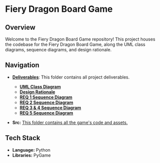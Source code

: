 # Fiery Dragon Board Game

## Overview

Welcome to the Fiery Dragon Board Game repository! This project houses the codebase for the Fiery Dragon Board Game, along the UML class diagrams, sequence diagrams, and design rationale. 

## Navigation

- [__**Deliverables**__](./deliverables/): This folder contains all project deliverables.
    - [__**UML Class Diagram**__](./deliverables/FIT3077%20Sprint%202%20UML%20Class%20Diagram.pdf)
    - [__**Design Rationale**__](./deliverables/FIT3077%20Sprint%202%20Design%20Rationale.pdf)
    - [__**REQ 1 Sequence Diagram**__](./deliverables/FIT3077%20Sprint%202%20REQ%201%20Sequence%20Diagram.pdf)
    - [__**REQ 2 Sequence Diagram**__](./deliverables/FIT3077%20Sprint%202%20REQ%202%20Sequence%20Diagram.pdf)
    - [__**REQ 3 & 4 Sequence Diagram**__](./deliverables/FIT3077%20Sprint%202%20REQ%203%20&%204%20Sequence%20Diagram.pdf)
    - [__**REQ 5 Sequence Diagram**__](./deliverables/FIT3077%20Sprint%202%20Design%20Rationale.pdf)

- **Src:** [This folder contains all the game's code and assets.](./src)

## Tech Stack

- **Language:** Python
- **Libraries:** PyGame